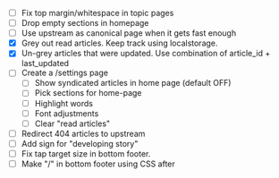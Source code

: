 - [ ] Fix top margin/whitespace in topic pages
- [ ] Drop empty sections in homepage
- [ ] Use upstream as canonical page when it gets fast enough
- [x] Grey out read articles. Keep track using localstorage.
- [x] Un-grey articles that were updated. Use combination of article_id + last_updated
- [ ] Create a /settings page
	- [ ] Show syndicated articles in home page (default OFF)
	- [ ] Pick sections for home-page
	- [ ] Highlight words
	- [ ] Font adjustments
	- [ ] Clear "read articles"
- [ ] Redirect 404 articles to upstream
- [ ] Add sign for "developing story"
- [ ] Fix tap target size in bottom footer.
- [ ] Make "/" in bottom footer using CSS after